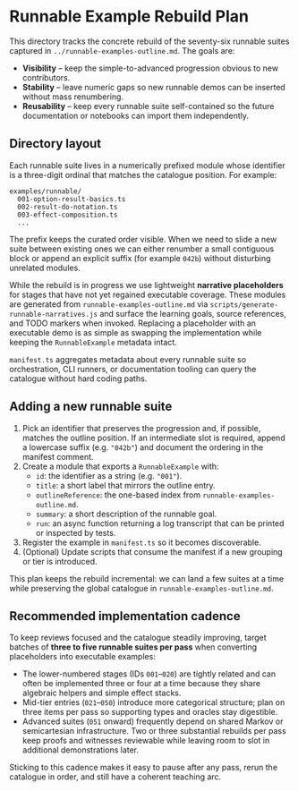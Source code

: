# Runnable Example Rebuild Plan

This directory tracks the concrete rebuild of the seventy-six runnable suites
captured in `../runnable-examples-outline.md`. The goals are:

- **Visibility** – keep the simple-to-advanced progression obvious to new
  contributors.
- **Stability** – leave numeric gaps so new runnable demos can be inserted
  without mass renumbering.
- **Reusability** – keep every runnable suite self-contained so the future
  documentation or notebooks can import them independently.

## Directory layout

Each runnable suite lives in a numerically prefixed module whose identifier is a
three-digit ordinal that matches the catalogue position. For example:

```
examples/runnable/
  001-option-result-basics.ts
  002-result-do-notation.ts
  003-effect-composition.ts
  ...
```

The prefix keeps the curated order visible. When we need to slide a new suite
between existing ones we can either renumber a small contiguous block or append
an explicit suffix (for example `042b`) without disturbing unrelated modules.

While the rebuild is in progress we use lightweight **narrative placeholders**
for stages that have not yet regained executable coverage. These modules are
generated from `runnable-examples-outline.md` via
`scripts/generate-runnable-narratives.js` and surface the learning goals,
source references, and TODO markers when invoked. Replacing a placeholder with
an executable demo is as simple as swapping the implementation while keeping
the `RunnableExample` metadata intact.

`manifest.ts` aggregates metadata about every runnable suite so orchestration,
CLI runners, or documentation tooling can query the catalogue without hard
coding paths.

## Adding a new runnable suite

1. Pick an identifier that preserves the progression and, if possible, matches
   the outline position. If an intermediate slot is required, append a
   lowercase suffix (e.g. `"042b"`) and document the ordering in the manifest
   comment.
2. Create a module that exports a `RunnableExample` with:
   - `id`: the identifier as a string (e.g. `"001"`).
   - `title`: a short label that mirrors the outline entry.
   - `outlineReference`: the one-based index from
     `runnable-examples-outline.md`.
   - `summary`: a short description of the runnable goal.
   - `run`: an async function returning a log transcript that can be printed or
     inspected by tests.
3. Register the example in `manifest.ts` so it becomes discoverable.
4. (Optional) Update scripts that consume the manifest if a new grouping or tier
   is introduced.

This plan keeps the rebuild incremental: we can land a few suites at a time
while preserving the global catalogue in `runnable-examples-outline.md`.

## Recommended implementation cadence

To keep reviews focused and the catalogue steadily improving, target batches of
**three to five runnable suites per pass** when converting placeholders into
executable examples:

- The lower-numbered stages (IDs `001`–`020`) are tightly related and can often
  be implemented three or four at a time because they share algebraic helpers
  and simple effect stacks.
- Mid-tier entries (`021`–`050`) introduce more categorical structure; plan on
  three items per pass so supporting types and oracles stay digestible.
- Advanced suites (`051` onward) frequently depend on shared Markov or
  semicartesian infrastructure. Two or three substantial rebuilds per pass keep
  proofs and witnesses reviewable while leaving room to slot in additional
  demonstrations later.

Sticking to this cadence makes it easy to pause after any pass, rerun the
catalogue in order, and still have a coherent teaching arc.
